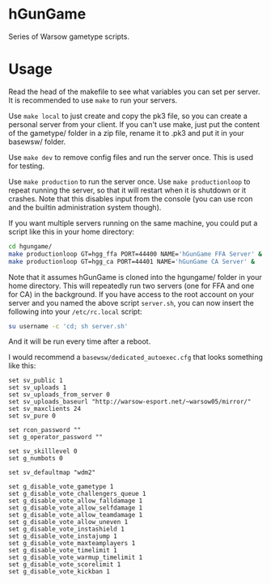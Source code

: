 # hGunGame

Series of Warsow gametype scripts.

# Usage

Read the head of the makefile to see what variables you can set per server. It
is recommended to use `make` to run your servers.

Use `make local` to just create and copy the pk3 file, so you can create a
personal server from your client. If you can't use make, just put the content
of the gametype/ folder in a zip file, rename it to .pk3 and put it in your
basewsw/ folder.

Use `make dev` to remove config files and run the server once. This is used for
testing.

Use `make production` to run the server once.
Use `make productionloop` to repeat running the server, so that it will restart
when it is shutdown or it crashes. Note that this disables input from the
console (you can use rcon and the builtin administration system though).

If you want multiple servers running on the same machine, you could put a script
like this in your home directory:

```sh
cd hgungame/
make productionloop GT=hgg_ffa PORT=44400 NAME='hGunGame FFA Server' &
make productionloop GT=hgg_ca PORT=44401 NAME='hGunGame CA Server' &
```

Note that it assumes hGunGame is cloned into the hgungame/ folder in your home
directory. This will repeatedly run two servers (one for FFA and one for CA) in
the background. If you have access to the root account on your server and you
named the above script `server.sh`, you can now insert the following into your
`/etc/rc.local` script:

```sh
su username -c 'cd; sh server.sh'
```

And it will be run every time after a reboot.

I would recommend a `basewsw/dedicated_autoexec.cfg` that looks something like
this:

```
set sv_public 1
set sv_uploads 1
set sv_uploads_from_server 0
set sv_uploads_baseurl "http://warsow-esport.net/~warsow05/mirror/"
set sv_maxclients 24
set sv_pure 0

set rcon_password ""
set g_operator_password ""

set sv_skilllevel 0
set g_numbots 0

set sv_defaultmap "wdm2"

set g_disable_vote_gametype 1
set g_disable_vote_challengers_queue 1
set g_disable_vote_allow_falldamage 1
set g_disable_vote_allow_selfdamage 1
set g_disable_vote_allow_teamdamage 1
set g_disable_vote_allow_uneven 1
set g_disable_vote_instashield 1
set g_disable_vote_instajump 1
set g_disable_vote_maxteamplayers 1
set g_disable_vote_timelimit 1
set g_disable_vote_warmup_timelimit 1
set g_disable_vote_scorelimit 1
set g_disable_vote_kickban 1
```
